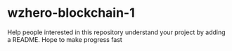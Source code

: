# wzhero-blockchain-1
Help people interested in this repository understand your project by adding a README.
Hope to make progress fast
